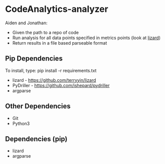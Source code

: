 # CodeAnalytics-analyzer

Aiden and Jonathan:

 - Given the path to a repo of code
 - Run analysis for all data points specified in metrics points (look at [lizard](https://github.com/terryyin/lizard))
 - Return results in a file based parseable format

## Pip Dependencies

To install, type: pip install -r requirements.txt

* lizard - https://github.com/terryyin/lizard
* PyDriller - https://github.com/ishepard/pydriller
* argparse

## Other Dependencies
* Git
* Python3

## Dependencies (pip)
* lizard
* argparse